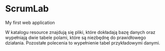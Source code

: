 # ScrumLab
My first web application

W katalogu resource znajdują się pliki, które dokładają bazę danych oraz wypełniają dwie tabele polami, które są niezbędnę do prawidłowego działania. Pozostałe polecenia to wypełnienie tabel przykładowymi danymi.
